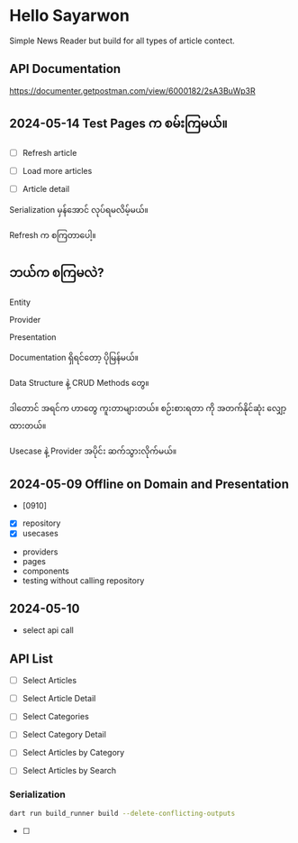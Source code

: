 # Hello Sayarwon

Simple News Reader
but build for all types of article contect.


## API Documentation

https://documenter.getpostman.com/view/6000182/2sA3BuWp3R

## 2024-05-14 Test Pages က စမ်းကြမယ်။

- [ ] Refresh article
- [ ] Load more articles
- [ ] Article detail


Serialization မှန်အောင် လုပ်ရမလိမ့်မယ်။

Refresh က စကြတာပေါ့။


## ဘယ်က စကြမလဲ?

Entity

Provider

Presentation


Documentation ရှိရင်တော့ ပိုမြန်မယ်။

Data Structure နဲ့
CRUD Methods တွေ။

ဒါတောင် အရင်က ဟာတွေ ကူးတာများတယ်။
စဉ်းစားရတာ ကို အတက်နိုင်ဆုံး လျှော့ထားတယ်။

Usecase နဲ့ Provider အပိုင်း ဆက်သွားလိုက်မယ်။




## 2024-05-09 Offline on Domain and Presentation 


- [0910] 


- [x] repository
- [x] usecases
- providers
- pages
- components
- testing without calling repository

## 2024-05-10

- select api call

## API List

- [ ] Select Articles
- [ ] Select Article Detail
- [ ] Select Categories
- [ ] Select Category Detail
- [ ] Select Articles by Category
- [ ] Select Articles by Search



### Serialization 

```bash
dart run build_runner build --delete-conflicting-outputs
```
- [ ] 